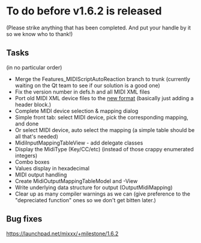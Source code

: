 # To do before v1.6.2 is released

(Please strike anything that has been completed. And put your handle by
it so we know who to thank\!)

## Tasks

(in no particular order)

  - Merge the Features\_MIDIScriptAutoReaction branch to trunk
    (currently waiting on the Qt team to see if our solution is a good
    one)
  - Fix the version number in defs.h and all MIDI XML files
  - Port old MIDI XML device files to the [new
    format](midi_controller_mapping_file_format) (basically just adding
    a header block.)
  - Complete MIDI device selection & mapping dialog
  - Simple front tab: select MIDI device, pick the corresponding
    mapping, and done
  - Or select MIDI device, auto select the mapping (a simple table
    should be all that's needed)
  - MidiInputMappingTableView - add delegate classes
  - Display the MidiType (Key/CC/etc) (instead of those crappy
    enumerated integers)
  - Combo boxes
  - Values display in hexadecimal
  - MIDI output handling
  - Create MidiOutputMappingTableModel and -View
  - Write underlying data structure for output (OutputMidiMapping)
  - Clear up as many compiler warnings as we can (give preference to the
    "depreciated function" ones so we don't get bitten later.)

## Bug fixes

<https://launchpad.net/mixxx/+milestone/1.6.2>

